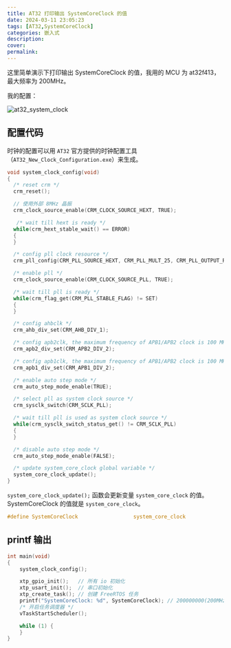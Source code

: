 ```yaml
---
title: AT32 打印输出 SystemCoreClock 的值
date: 2024-03-11 23:05:23
tags: [AT32,SystemCoreClock]
categories: 嵌入式
description:
cover:
permalink:
---
```


这里简单演示下打印输出 SystemCoreClock 的值，我用的 MCU 为 at32f413，最大频率为 200MHz。

我的配置：

![at32_system_clock](/img/post_img/at32_system_clock.png)

## 配置代码

时钟的配置可以用 `AT32` 官方提供的时钟配置工具（`AT32_New_Clock_Configuration.exe`）来生成。

```c
void system_clock_config(void)
{
  /* reset crm */
  crm_reset();

  // 使用外部 8MHz 晶振
  crm_clock_source_enable(CRM_CLOCK_SOURCE_HEXT, TRUE);

   /* wait till hext is ready */
  while(crm_hext_stable_wait() == ERROR)
  {
  }

  /* config pll clock resource */
  crm_pll_config(CRM_PLL_SOURCE_HEXT, CRM_PLL_MULT_25, CRM_PLL_OUTPUT_RANGE_GT72MHZ);

  /* enable pll */
  crm_clock_source_enable(CRM_CLOCK_SOURCE_PLL, TRUE);

  /* wait till pll is ready */
  while(crm_flag_get(CRM_PLL_STABLE_FLAG) != SET)
  {
  }

  /* config ahbclk */
  crm_ahb_div_set(CRM_AHB_DIV_1);

  /* config apb2clk, the maximum frequency of APB1/APB2 clock is 100 MHz  */
  crm_apb2_div_set(CRM_APB2_DIV_2);

  /* config apb1clk, the maximum frequency of APB1/APB2 clock is 100 MHz  */
  crm_apb1_div_set(CRM_APB1_DIV_2);

  /* enable auto step mode */
  crm_auto_step_mode_enable(TRUE);

  /* select pll as system clock source */
  crm_sysclk_switch(CRM_SCLK_PLL);

  /* wait till pll is used as system clock source */
  while(crm_sysclk_switch_status_get() != CRM_SCLK_PLL)
  {
  }

  /* disable auto step mode */
  crm_auto_step_mode_enable(FALSE);

  /* update system_core_clock global variable */
  system_core_clock_update();
}
```

`system_core_clock_update();` 函数会更新变量 `system_core_clock` 的值。SystemCoreClock 的值就是 `system_core_clock`。

```c
#define SystemCoreClock                  system_core_clock
```

## printf 输出

```c
int main(void)
{
    system_clock_config();

    xtp_gpio_init();   // 所有 io 初始化
    xtp_usart_init();  // 串口初始化
    xtp_create_task(); // 创建 FreeRTOS 任务
    printf("SystemCoreClock: %d", SystemCoreClock); // 200000000(200MHz)
    /* 开启任务调度器 */
    vTaskStartScheduler();

    while (1) {
    }
}
```
